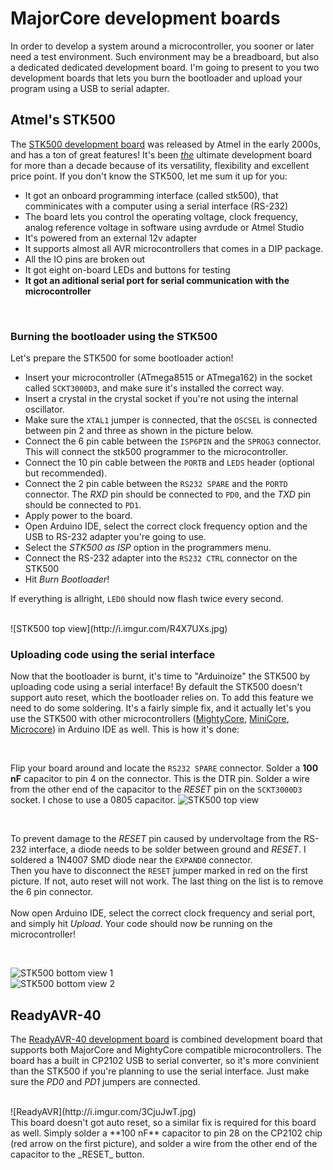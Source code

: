 # MajorCore development boards
In order to develop a system around a microcontroller, you sooner or later need a test environment. Such environment may be a breadboard, but also a dedicated dedicated development board. I'm going to present to you two development boards that lets you burn the bootloader and upload your program using a USB to serial adapter.

## Atmel's STK500
The [STK500 development board](http://www.atmel.com/webdoc/stk500/index.html) was released by Atmel in the early 2000s, and has a ton of great features! It's been <u>_the_</u> ultimate development board for more than a decade because of its versatility, flexibility and excellent price point. If you don't know the STK500, let me sum it up for you:
* It got an onboard programming interface (called stk500), that comminicates with a computer using a serial interface (RS-232)
* The board lets you control the operating voltage, clock frequency, analog reference voltage in software using avrdude or Atmel Studio
* It's powered from an external 12v adapter
* It supports almost all AVR microcontrollers that comes in a DIP package.
* All the IO pins are broken out
* It got eight on-board LEDs and buttons for testing
* **It got an aditional serial port for serial communication with the microcontroller**

<br/>

### Burning the bootloader using the STK500
Let's prepare the STK500 for some bootloader action! 
* Insert your microcontroller (ATmega8515 or ATmega162) in the socket called `SCKT3000D3`, and make sure it's installed the correct way. 
* Insert a crystal in the crystal socket if you're not using the internal oscillator. 
* Make sure the `XTAL1` jumper is connected, that the `OSCSEL` is connected between pin 2 and three as shown in the picture below.
* Connect the 6 pin cable between the `ISP6PIN` and the `SPROG3` connector. This will connect the stk500 programmer to the microcontroller.
* Connect the 10 pin cable between the `PORTB` and `LEDS` header (optional but recommended).
* Connect the 2 pin cable between the `RS232 SPARE` and the `PORTD` connector. The _RXD_ pin should be connected to `PD0`, and the _TXD_ pin should be connected to `PD1`.
* Apply power to the board.
* Open Arduino IDE, select the correct clock frequency option and the USB to RS-232 adapter you're going to use.
* Select the _STK500 as ISP_ option in the programmers menu.
* Connect the RS-232 adapter into the `RS232 CTRL` connector on the STK500
* Hit _Burn Bootloader_!

If everything is allright, `LED0` should now flash twice every second.

<br/>
![STK500 top view](http://i.imgur.com/R4X7UXs.jpg)


### Uploading code using the serial interface
Now that the bootloader is burnt, it's time to "Arduinoize" the STK500 by uploading code using a serial interface!
By default the STK500 doesn't support auto reset, which the bootloader relies on. To add this feature we need to do some soldering. It's a fairly simple fix, and it actually let's you use the STK500 with other microcontrollers ([MightyCore](https://github.com/MCUdude/MightyCore), [MiniCore](https://github.com/MCUdude/MiniCore), [Microcore](https://github.com/MCUdude/MicroCore)) in Arduino IDE as well. This is how it's done:

<br/>

Flip your board around and locate the `RS232 SPARE` connector. Solder a **100 nF** capacitor to pin 4 on the connector. This is the DTR pin. Solder a wire from the other end of the capacitor to the _RESET_ pin on the `SCKT3000D3` socket. I chose to use a 0805 capacitor.
![STK500 top view](http://i.imgur.com/y7yXDms.jpg)

<br/>

To prevent damage to the _RESET_ pin caused by undervoltage from the RS-232 interface, a diode needs to be solder between ground and _RESET_. I soldered a 1N4007 SMD diode near the `EXPAND0` connector. <br/>
Then you have to disconnect the `RESET` jumper marked in red on the first picture. If not, auto reset will not work. The last thing on the list is to remove the 6 pin connector.
<br/>
<br/>
Now open Arduino IDE, select the correct clock frequency and serial port, and simply hit _Upload_. Your code should now be running on the microcontroller!

<br/>

![STK500 bottom view 1](http://i.imgur.com/vrlIm3Q.jpg)
<br/>
![STK500 bottom view 2](http://i.imgur.com/93Zl9R2.jpg)


## ReadyAVR-40
The [ReadyAVR-40 development board](http://logifind.com/avr-xmega-avr32/development-boards/avr-development-board-readyavr-40-atmega16-bootloader-1126.html) is combined development board that supports both MajorCore and MightyCore compatible microcontrollers. The board has a built in CP2102 USB to serial converter, so it's more convinient than the STK500 if you're planning to use the serial interface. Just make sure the _PD0_ and _PD1_ jumpers are connected.

<br/>
![ReadyAVR](http://i.imgur.com/3CjuJwT.jpg)

<br/>
This board doesn't got auto reset, so a similar fix is required for this board as well. Simply solder a **100 nF** capacitor to pin 28 on the CP2102 chip (red arrow on the first picture), and solder a wire from the other end of the capacitor to the _RESET_ button.

